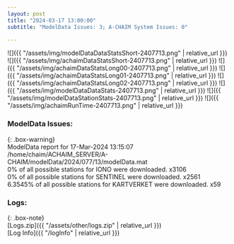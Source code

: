 ```yaml
---
layout: post
title: "2024-03-17 13:00:00"
subtitle: "ModelData Issues: 3; A-CHAIM System Issues: 0"

---
```


![]({{ "/assets/img/modelDataDataStatsShort-2407713.png" | relative_url }})
![]({{ "/assets/img/achaimDataStatsShort-2407713.png" | relative_url }})
![]({{ "/assets/img/achaimDataStatsLong00-2407713.png" | relative_url }})
![]({{ "/assets/img/achaimDataStatsLong01-2407713.png" | relative_url }})
![]({{ "/assets/img/achaimDataStatsLong02-2407713.png" | relative_url }})
![]({{ "/assets/img/modelDataDataStats-2407713.png" | relative_url }})
![]({{ "/assets/img/modelDataStationStats-2407713.png" | relative_url }})
![]({{ "/assets/img/achaimRunTime-2407713.png" | relative_url }})


### ModelData Issues:  
  
{: .box-warning}  
 ModelData report for 17-Mar-2024 13:15:07   
 /home/chaim/ACHAIM_SERVER/A-CHAIM/modelData/2024/077/13/modelData.mat   
 0% of all possible stations for IONO were downloaded. x3106   
 0% of all possible stations for SENTINEL were downloaded. x2561   
 6.3545% of all possible stations for KARTVERKET were downloaded. x59   
  


### Logs:  
  
{: .box-note}  
[Logs.zip]({{ "/assets/other/logs.zip" | relative_url }})  
[Log Info]({{ "/logInfo" | relative_url }})  
